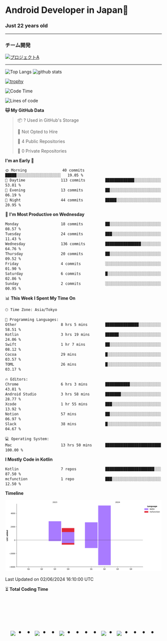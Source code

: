 # Android Developer in Japan👋 
### Just 22 years old 
*************************************
### チーム開発

[![プロジェクトA](https://github-readme-stats.vercel.app/api/pin/?username=N3AttendanceManager&repo=AttendanceApp&bg_color=0d1117&title_color=58a6ff&text_color=c3d1d9)](https://github.com/N3AttendanceManager/AttendanceApp)



------------------------------------------------------------

<p align="left"> 
  <img alt="Top Langs" height="150px" src="https://github-readme-stats.vercel.app/api/top-langs/?username=batapii&layout=compact&count_private=true&show_icons=true&theme=tokyonight" />
  <img alt="github stats" height="150px" src="https://github-readme-stats.vercel.app/api?username=batapii&count_private=true&show_icons=true&show_icons=true&theme=tokyonight" />
</p>

[![trophy](https://github-profile-trophy.vercel.app/?username=batapii&theme=discord)](https://github.com/ryo-ma/github-profile-trophy)



<!--START_SECTION:waka-->
![Code Time](http://img.shields.io/badge/Code%20Time-104%20hrs%2045%20mins-blue)

![Lines of code](https://img.shields.io/badge/From%20Hello%20World%20I%27ve%20Written-12.4%20thousand%20lines%20of%20code-blue)

**🐱 My GitHub Data** 

> 📦 ? Used in GitHub's Storage 
 > 
> 🚫 Not Opted to Hire
 > 
> 📜 4 Public Repositories 
 > 
> 🔑 0 Private Repositories 
 > 
**I'm an Early 🐤** 

```text
🌞 Morning                40 commits          █████░░░░░░░░░░░░░░░░░░░░   19.05 % 
🌆 Daytime                113 commits         █████████████░░░░░░░░░░░░   53.81 % 
🌃 Evening                13 commits          ██░░░░░░░░░░░░░░░░░░░░░░░   06.19 % 
🌙 Night                  44 commits          █████░░░░░░░░░░░░░░░░░░░░   20.95 % 
```
📅 **I'm Most Productive on Wednesday** 

```text
Monday                   18 commits          ██░░░░░░░░░░░░░░░░░░░░░░░   08.57 % 
Tuesday                  24 commits          ███░░░░░░░░░░░░░░░░░░░░░░   11.43 % 
Wednesday                136 commits         ████████████████░░░░░░░░░   64.76 % 
Thursday                 20 commits          ██░░░░░░░░░░░░░░░░░░░░░░░   09.52 % 
Friday                   4 commits           ░░░░░░░░░░░░░░░░░░░░░░░░░   01.90 % 
Saturday                 6 commits           █░░░░░░░░░░░░░░░░░░░░░░░░   02.86 % 
Sunday                   2 commits           ░░░░░░░░░░░░░░░░░░░░░░░░░   00.95 % 
```


📊 **This Week I Spent My Time On** 

```text
🕑︎ Time Zone: Asia/Tokyo

💬 Programming Languages: 
Other                    8 hrs 5 mins        ███████████████░░░░░░░░░░   58.51 % 
Kotlin                   3 hrs 19 mins       ██████░░░░░░░░░░░░░░░░░░░   24.06 % 
Swift                    1 hr 7 mins         ██░░░░░░░░░░░░░░░░░░░░░░░   08.12 % 
Cocoa                    29 mins             █░░░░░░░░░░░░░░░░░░░░░░░░   03.57 % 
TOML                     26 mins             █░░░░░░░░░░░░░░░░░░░░░░░░   03.17 % 

🔥 Editors: 
Chrome                   6 hrs 3 mins        ███████████░░░░░░░░░░░░░░   43.81 % 
Android Studio           3 hrs 58 mins       ███████░░░░░░░░░░░░░░░░░░   28.77 % 
Xcode                    1 hr 55 mins        ███░░░░░░░░░░░░░░░░░░░░░░   13.92 % 
Notion                   57 mins             ██░░░░░░░░░░░░░░░░░░░░░░░   06.97 % 
Slack                    38 mins             █░░░░░░░░░░░░░░░░░░░░░░░░   04.67 % 

💻 Operating System: 
Mac                      13 hrs 50 mins      █████████████████████████   100.00 % 
```

**I Mostly Code in Kotlin** 

```text
Kotlin                   7 repos             ██████████████████████░░░   87.50 % 
mcfunction               1 repo              ███░░░░░░░░░░░░░░░░░░░░░░   12.50 % 
```



**Timeline**

![Lines of Code chart](https://raw.githubusercontent.com/batapii/batapii/main/assets/bar_graph.png)


 Last Updated on 02/06/2024 16:10:00 UTC
<!--END_SECTION:waka-->

⏳ **Total Coding Time**

<!--START_SECTION:waka-total-coding-time-->
<!--END_SECTION:waka-total-coding-time-->


<!-- --------------------------------- :) ---------------------------------- -->




<br><br><br>

<div align="center">
    <h1>
        <img src="https://user-images.githubusercontent.com/44926913/175852850-3fb6c715-1856-41ff-8c1f-94ce3b03b458.gif">・・
        <img src="https://user-images.githubusercontent.com/44926913/175853109-f8850656-6704-4a8a-bee6-9aca154d929b.gif">・・
        <img src="https://user-images.githubusercontent.com/44926913/175853154-5449d974-975e-44a6-ab84-a86031265e40.gif">・・・・
        <img src="https://user-images.githubusercontent.com/44926913/175853109-f8850656-6704-4a8a-bee6-9aca154d929b.gif">・
        <img src="https://user-images.githubusercontent.com/44926913/175853154-5449d974-975e-44a6-ab84-a86031265e40.gif">・・・・
    </h1>
  </div>
<br><br><br>





<!--
**batapii/batapii** is a ✨ _special_ ✨ repository because its `README.md` (this file) appears on your GitHub profile.

Here are some ideas to get you started:

- 🔭 I’m currently working on ...
- 🌱 I’m currently learning ...
- 👯 I’m looking to collaborate on ...
- 🤔 I’m looking for help with ...
- 💬 Ask me about ...
- 📫 How to reach me: ...
- 😄 Pronouns: ...
- ⚡ Fun fact: ...
-->
